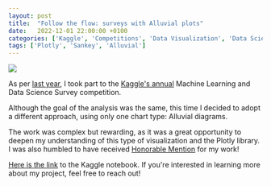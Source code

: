 ```yaml
---
layout: post
title:  "Follow the flow: surveys with Alluvial plots"
date:   2022-12-01 22:00:00 +0100
categories: ['Kaggle', 'Competitions', 'Data Visualization', 'Data Science']
tags: ['Plotly', 'Sankey', 'Alluvial']
---
```


<img src="{{ site.baseurl }}/assets/images/nbs/alluvial/alluvial_preview.png">

As per [last year](https://jacoporepossi.github.io/learningq/kaggle/competitions/data%20visualization/data%20science/2021/11/28/citizen-data-scientists-the-role-of-auto-ml-tools.html), I took part to the [Kaggle's annual](https://www.kaggle.com/competitions/kaggle-survey-2022) Machine Learning and Data Science Survey competition.

Although the goal of the analysis was the same, this time I decided to adopt a different approach, using only one chart type: Alluvial diagrams.

The work was complex but rewarding, as it was a great opportunity to deepen my understanding of this type of visualization and the Plotly library. I was also humbled to have received [Honorable Mention](https://www.kaggle.com/competitions/kaggle-survey-2022/discussion/372587) for my work!

[Here is the link](https://www.kaggle.com/code/jacoporepossi/follow-the-flow-surveys-with-alluvial-plots/notebook) to the Kaggle notebook. If you're interested in learning more about my project, feel free to reach out!